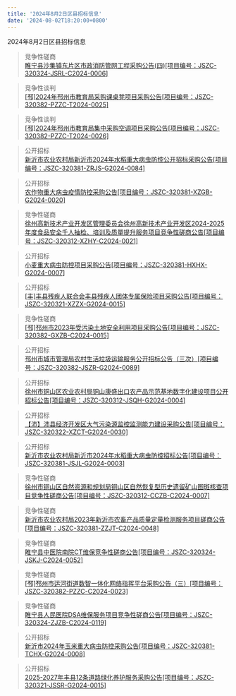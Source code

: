 ```yaml
---
title: '2024年8月2日区县招标信息'
date: '2024-08-02T18:20:00+0800'
---
```

2024年8月2日区县招标信息
<!--more-->
>竞争性磋商<br>
>[睢宁县沙集镇东片区市政消防管网工程采购公告(四)[项目编号：JSZC-320324-JSRL-C2024-0006]](http://czj.xz.gov.cn/Home/HomeDetails?type=0&articleid=2b880c6c-2c2b-4f22-aed9-a457d1aa3423)

>竞争性谈判<br>
>[[邳]2024年邳州市教育局采购课桌凳项目采购公告[项目编号：JSZC-320382-PZZC-T2024-0025]](http://czj.xz.gov.cn/Home/HomeDetails?type=0&articleid=88ae371e-adad-4ef5-a5d7-d94bae74c6e8)

>竞争性谈判<br>
>[[邳]2024年邳州市教育局集中采购空调项目采购公告[项目编号：JSZC-320382-PZZC-T2024-0026]](http://czj.xz.gov.cn/Home/HomeDetails?type=0&articleid=b474ae53-e381-493b-91e5-232812dcb9c6)

>公开招标<br>
>[新沂市农业农村局新沂市2024年水稻重大病虫防控公开招标采购公告[项目编号：JSZC-320381-ZRJS-G2024-0084]](http://czj.xz.gov.cn/Home/HomeDetails?type=0&articleid=e5cbe4a6-474f-462f-bcf1-0223cc572c58)

>公开招标<br>
>[农作物重大病虫疫情防控采购公告[项目编号：JSZC-320381-XZGB-G2024-0020]](http://czj.xz.gov.cn/Home/HomeDetails?type=0&articleid=db020186-251e-46fe-b3ed-ac9b906649a6)

>竞争性磋商<br>
>[徐州高新技术产业开发区管理委员会徐州高新技术产业开发区2024-2025年度食品安全千人抽检、培训及质量提升服务项目竞争性磋商公告[项目编号：JSZC-320312-XZHY-C2024-0021]](http://czj.xz.gov.cn/Home/HomeDetails?type=0&articleid=3db6b043-f26e-41d2-888d-925f70d75adc)

>公开招标<br>
>[小麦重大病虫防控项目采购公告[项目编号：JSZC-320381-HXHX-G2024-0007]](http://czj.xz.gov.cn/Home/HomeDetails?type=0&articleid=0be6457c-2b4f-4b12-9302-66579c5b9446)

>公开招标<br>
>[[丰]丰县残疾人联合会丰县残疾人团体专属保险项目采购公告[项目编号：JSZC-320321-XZZX-G2024-0015]](http://czj.xz.gov.cn/Home/HomeDetails?type=0&articleid=0ee52269-711f-4e88-805a-20cd6a053cc4)

>竞争性磋商<br>
>[[邳]邳州市2023年受污染土地安全利用项目采购公告[项目编号：JSZC-320382-GXZB-C2024-0015]](http://czj.xz.gov.cn/Home/HomeDetails?type=0&articleid=48cd906e-ab67-4a25-a315-b096be0f17b7)

>公开招标<br>
>[邳州市城市管理局农村生活垃圾运输服务公开招标公告（三次）[项目编号：JSZC-320382-JSZR-G2024-0089]](http://czj.xz.gov.cn/Home/HomeDetails?type=0&articleid=36167d7b-0b6e-4dda-b7f7-4a4971b3d6f7)

>公开招标<br>
>[徐州市铜山区农业农村局铜山康盛出口农产品示范基地数字化建设项目公开招标公告[项目编号：JSZC-320312-JSQH-G2024-0004]](http://czj.xz.gov.cn/Home/HomeDetails?type=0&articleid=cd27cc85-c959-4661-8036-8de1fdd392f3)

>公开招标<br>
>[【沛】沛县经济开发区大气污染源监控监测能力建设采购公告[项目编号：JSZC-320322-XZCT-G2024-0030]](http://czj.xz.gov.cn/Home/HomeDetails?type=0&articleid=4cec3d22-d700-4a51-b6a8-4f0c418cbb7f)

>公开招标<br>
>[新沂市农业农村局新沂市2024年水稻重大病虫防控招标公告[项目编号：JSZC-320381-JSJL-G2024-0003]](http://czj.xz.gov.cn/Home/HomeDetails?type=0&articleid=40967077-a34d-43bd-a858-4a548d569c01)

>竞争性磋商<br>
>[徐州市铜山区自然资源和规划局铜山区自然恢复型历史遗留矿山图斑核查项目竞争性磋商公告[项目编号：JSZC-320312-CCZB-C2024-0007]](http://czj.xz.gov.cn/Home/HomeDetails?type=0&articleid=dc2aee4d-07a8-460b-ba94-43c5a8ccd088)

>竞争性磋商<br>
>[新沂市农业农村局2023年新沂市农畜产品质量定量检测服务项目磋商公告[项目编号：JSZC-320381-ZZJT-C2024-0048]](http://czj.xz.gov.cn/Home/HomeDetails?type=0&articleid=6583bf9c-1bb9-47ea-bc3c-24052cb08d66)

>竞争性磋商<br>
>[睢宁县中医院南院CT维保竞争性磋商公告[项目编号：JSZC-320324-JSKJ-C2024-0052]](http://czj.xz.gov.cn/Home/HomeDetails?type=0&articleid=8d98431a-5aed-44b2-8217-3dd717af8ca8)

>竞争性磋商<br>
>[[邳]邳州市运河街道数智一体化网络指挥平台采购公告（三）[项目编号：JSZC-320382-PZZC-C2024-0023]](http://czj.xz.gov.cn/Home/HomeDetails?type=0&articleid=98674c55-3c1c-4dd9-992f-8ce1ef228273)

>竞争性磋商<br>
>[睢宁县人民医院DSA维保服务项目竞争性磋商公告[项目编号：JSZC-320324-ZJZB-C2024-0119]](http://czj.xz.gov.cn/Home/HomeDetails?type=0&articleid=ee9b0d49-0fb3-4769-995b-1ad5b8e1e5ae)

>公开招标<br>
>[新沂市2024年玉米重大病虫防控采购公告[项目编号：JSZC-320381-TCHX-G2024-0008]](http://czj.xz.gov.cn/Home/HomeDetails?type=0&articleid=019edd60-fc19-4117-aa64-e01e78f69c4c)

>公开招标<br>
>[2025-2027年丰县12条道路绿化养护服务采购公告[项目编号：JSZC-320321-JSSR-G2024-0015]](http://czj.xz.gov.cn/Home/HomeDetails?type=0&articleid=53b9ae87-7aea-481b-9a10-2b2e79246d93)

